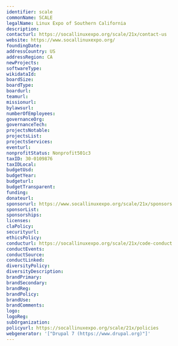 ```yaml
---
identifier: scale
commonName: SCALE
legalName: Linux Expo of Southern California
description:
contacturl: https://socallinuxexpo.org/scale/21x/contact-us
website: https://www.socallinuxexpo.org/
foundingDate:
addressCountry: US
addressRegion: CA
newProjects:
softwareType:
wikidataId:
boardSize:
boardType:
boardurl:
teamurl:
missionurl:
bylawsurl:
numberOfEmployees:
governanceOrg:
governanceTech:
projectsNotable:
projectsList:
projectsServices:
eventurl:
nonprofitStatus: Nonprofit501c3
taxID: 30-0109876
taxIDLocal:
budgetUsd:
budgetYear:
budgeturl:
budgetTransparent:
funding:
donateurl:
sponsorurl: https://www.socallinuxexpo.org/scale/21x/sponsors
sponsorList:
sponsorships:
licenses:
claPolicy:
securityurl:
ethicsPolicy:
conducturl: https://socallinuxexpo.org/scale/21x/code-conduct
conductEvents:
conductSource:
conductLinked:
diversityPolicy:
diversityDescription:
brandPrimary:
brandSecondary:
brandReg:
brandPolicy:
brandUse:
brandComments:
logo:
logoReg:
subOrganization:
policyurl: https://socallinuxexpo.org/scale/21x/policies
webgenerator: '["Drupal 7 (https://www.drupal.org)"]'
---
```


